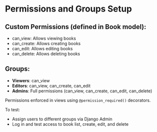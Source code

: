 # Permissions and Groups Setup

## Custom Permissions (defined in Book model):
- can_view: Allows viewing books
- can_create: Allows creating books
- can_edit: Allows editing books
- can_delete: Allows deleting books

## Groups:
- **Viewers**: can_view
- **Editors**: can_view, can_create, can_edit
- **Admins**: Full permissions (can_view, can_create, can_edit, can_delete)

Permissions enforced in views using `@permission_required()` decorators.

To test:
- Assign users to different groups via Django Admin
- Log in and test access to book list, create, edit, and delete
